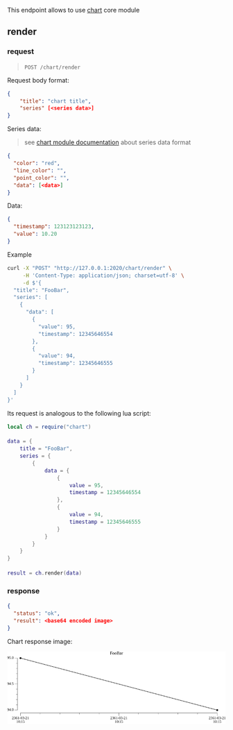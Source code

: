 This endpoint allows to use [chart](/core-modules/chart) core module

## render

### request

> `POST /chart/render`

Request body format:

```json
{
    "title": "chart title",
    "series" [<series data>]    
}
```

Series data:

> see [chart module documentation](/core-modules/chart) about series data format

```json
{
  "color": "red",
  "line_color": "",
  "point_color": "",
  "data": [<data>]
}
```

Data:

```json
{
  "timestamp": 123123123123,
  "value": 10.20
}
```

Example

```bash
curl -X "POST" "http://127.0.0.1:2020/chart/render" \
     -H 'Content-Type: application/json; charset=utf-8' \
     -d $'{
  "title": "FooBar",
  "series": [
    {
      "data": [
        {
          "value": 95,
          "timestamp": 12345646554
        },
        {
          "value": 94,
          "timestamp": 12345646555
        }
      ]
    }
  ]
}'
```

Its request is analogous to the following lua script:

```lua title="script.lua"
local ch = require("chart")

data = {
    title = "FooBar",
    series = {
        {
            data = {
                {
                    value = 95,
                    timestamp = 12345646554
                },
                {
                    value = 94,
                    timestamp = 12345646555
                }
            }
        }
    }
}

result = ch.render(data)
```

### response

```json
{
  "status": "ok",
  "result": <base64 encoded image>
}
```

Chart response image:

![image](chart.png)